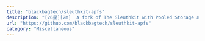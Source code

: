 ```yaml
---
title: "blackbagtech/sleuthkit-apfs"
description: "[26星][2m]  A fork of The Sleuthkit with Pooled Storage and APFS support. See"
url: "https://github.com/blackbagtech/sleuthkit-apfs"
category: "Miscellaneous"
---
```

